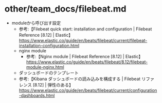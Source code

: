 # other/team_docs/filebeat.md

- moduleから呼び出す設定
  - 参考:【Filebeat quick start: installation and configuration | Filebeat Reference [8.12] | Elastic】 https://www.elastic.co/guide/en/beats/filebeat/current/filebeat-installation-configuration.html
  - nginx module
    - 参考:【Nginx module | Filebeat Reference [8.12] | Elastic】 https://www.elastic.co/guide/en/beats/filebeat/8.12/filebeat-module-nginx.html
  - ダッシュボードのテンプレート
   - 参考:【Kibana ダッシュボードの読み込みを構成する | Filebeat リファレンス [8.12] | 弾性のある】 https://www.elastic.co/guide/en/beats/filebeat/current/configuration-dashboards.html
